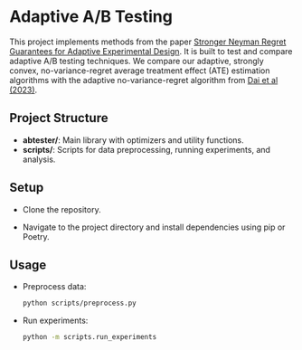 # Adaptive A/B Testing

This project implements methods from the paper [Stronger Neyman Regret Guarantees for Adaptive
Experimental Design](https://arxiv.org/abs/2502.17427). It is built to test and compare adaptive A/B testing techniques. We compare our adaptive, strongly convex, no-variance-regret average treatment effect (ATE) estimation algorithms with the adaptive no-variance-regret algorithm from [Dai et al (2023)](https://arxiv.org/abs/2305.17187).

## Project Structure

- **abtester/**: Main library with optimizers and utility functions.
- **scripts/**: Scripts for data preprocessing, running experiments, and analysis.

## Setup

* Clone the repository.

* Navigate to the project directory and install dependencies using pip or Poetry.

## Usage

* Preprocess data:

   ```bash
   python scripts/preprocess.py
   ```

* Run experiments:

   ```bash
   python -m scripts.run_experiments
   ```
